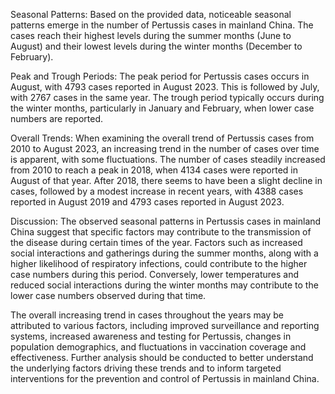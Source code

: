 Seasonal Patterns: 
Based on the provided data, noticeable seasonal patterns emerge in the number of Pertussis cases in mainland China. The cases reach their highest levels during the summer months (June to August) and their lowest levels during the winter months (December to February). 

Peak and Trough Periods: 
The peak period for Pertussis cases occurs in August, with 4793 cases reported in August 2023. This is followed by July, with 2767 cases in the same year. The trough period typically occurs during the winter months, particularly in January and February, when lower case numbers are reported. 

Overall Trends: 
When examining the overall trend of Pertussis cases from 2010 to August 2023, an increasing trend in the number of cases over time is apparent, with some fluctuations. The number of cases steadily increased from 2010 to reach a peak in 2018, when 4134 cases were reported in August of that year. After 2018, there seems to have been a slight decline in cases, followed by a modest increase in recent years, with 4388 cases reported in August 2019 and 4793 cases reported in August 2023. 

Discussion: 
The observed seasonal patterns in Pertussis cases in mainland China suggest that specific factors may contribute to the transmission of the disease during certain times of the year. Factors such as increased social interactions and gatherings during the summer months, along with a higher likelihood of respiratory infections, could contribute to the higher case numbers during this period. Conversely, lower temperatures and reduced social interactions during the winter months may contribute to the lower case numbers observed during that time.

The overall increasing trend in cases throughout the years may be attributed to various factors, including improved surveillance and reporting systems, increased awareness and testing for Pertussis, changes in population demographics, and fluctuations in vaccination coverage and effectiveness. Further analysis should be conducted to better understand the underlying factors driving these trends and to inform targeted interventions for the prevention and control of Pertussis in mainland China.